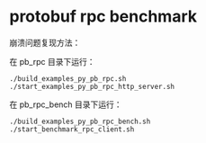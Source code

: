 # protobuf rpc benchmark

崩溃问题复现方法：

在 pb_rpc 目录下运行：

```
./build_examples_py_pb_rpc.sh
./start_examples_py_pb_rpc_http_server.sh
```

在 pb_rpc_bench 目录下运行：

```
./build_examples_py_pb_rpc_bench.sh
./start_benchmark_rpc_client.sh
```
